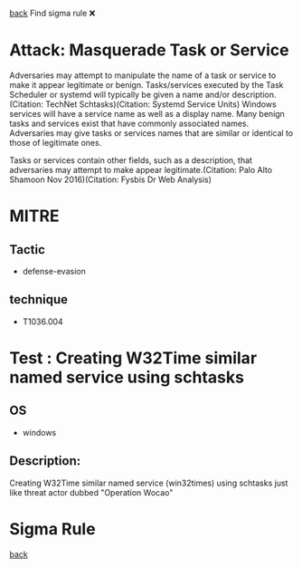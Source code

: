 
[back](../index.md)
Find sigma rule :x: 

# Attack: Masquerade Task or Service 

Adversaries may attempt to manipulate the name of a task or service to make it appear legitimate or benign. Tasks/services executed by the Task Scheduler or systemd will typically be given a name and/or description.(Citation: TechNet Schtasks)(Citation: Systemd Service Units) Windows services will have a service name as well as a display name. Many benign tasks and services exist that have commonly associated names. Adversaries may give tasks or services names that are similar or identical to those of legitimate ones.

Tasks or services contain other fields, such as a description, that adversaries may attempt to make appear legitimate.(Citation: Palo Alto Shamoon Nov 2016)(Citation: Fysbis Dr Web Analysis)

# MITRE
## Tactic
  - defense-evasion


## technique
  - T1036.004


# Test : Creating W32Time similar named service using schtasks
## OS
  - windows


## Description:
Creating W32Time similar named service (win32times) using schtasks just like threat actor dubbed "Operation Wocao"

# Sigma Rule


[back](../index.md)
